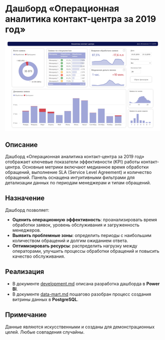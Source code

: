 # Дашборд «Операционная аналитика контакт-центра за 2019 год»
![dash](image/dash-1.jpg)

## Описание
Дашборд «Операционная аналитика контакт-центра за 2019 год» отображает ключевые показатели эффективности (KPI) работы контакт-центра.
Основные метрики включают медианное время обработки обращений, выполнение SLA (Service Level Agreement) и количество обращений.
Панель оснащена интуитивными фильтрами для детализации данных по периодам менеджерам и типам обращений.

## Назначение
Дашборд позволяет:
- **Оценить операционную эффективность**: проанализировать время обработки заявок, уровень обслуживания и загруженность менеджеров.
- **Выявить проблемные зоны**: определить периоды с наибольшим количеством обращений и долгим ожиданием ответа.
- **Оптимизировать ресурсы**: распределить нагрузку между операторами, улучшить процессы обработки обращений и повысить качество обслуживания.

## Реализация
- В документе [development.md](development.md) описана разработка дашборда в **Power BI**.
- В документе [data-mart.md](data-mart.md) пошагово разобран процесс создания витрины данных в **PostgreSQL**.

## Примечание
Данные являются искусственными и созданы для демонстрационных целей. Любые совпадения случайны.

